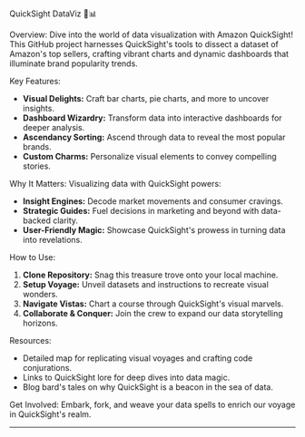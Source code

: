 

QuickSight DataViz 🚀📊

Overview:
Dive into the world of data visualization with Amazon QuickSight! This GitHub project harnesses QuickSight's tools to dissect a dataset of Amazon's top sellers, crafting vibrant charts and dynamic dashboards that illuminate brand popularity trends.

Key Features:
- **Visual Delights:** Craft bar charts, pie charts, and more to uncover insights.
- **Dashboard Wizardry:** Transform data into interactive dashboards for deeper analysis.
- **Ascendancy Sorting:** Ascend through data to reveal the most popular brands.
- **Custom Charms:** Personalize visual elements to convey compelling stories.

Why It Matters:
Visualizing data with QuickSight powers:
- **Insight Engines:** Decode market movements and consumer cravings.
- **Strategic Guides:** Fuel decisions in marketing and beyond with data-backed clarity.
- **User-Friendly Magic:** Showcase QuickSight's prowess in turning data into revelations.

How to Use:
1. **Clone Repository:** Snag this treasure trove onto your local machine.
2. **Setup Voyage:** Unveil datasets and instructions to recreate visual wonders.
3. **Navigate Vistas:** Chart a course through QuickSight's visual marvels.
4. **Collaborate & Conquer:** Join the crew to expand our data storytelling horizons.

Resources:
- Detailed map for replicating visual voyages and crafting code conjurations.
- Links to QuickSight lore for deep dives into data magic.
- Blog bard's tales on why QuickSight is a beacon in the sea of data.

Get Involved:
Embark, fork, and weave your data spells to enrich our voyage in QuickSight's realm.

------
